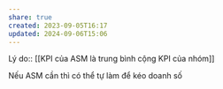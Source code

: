 ```yaml
---
share: true
created: 2023-09-05T16:17
updated: 2024-09-06T15:06
---
```

Lý do:: [[KPI của ASM là trung bình cộng KPI của nhóm]]

Nếu ASM cần thì có thể tự làm để kéo doanh số
